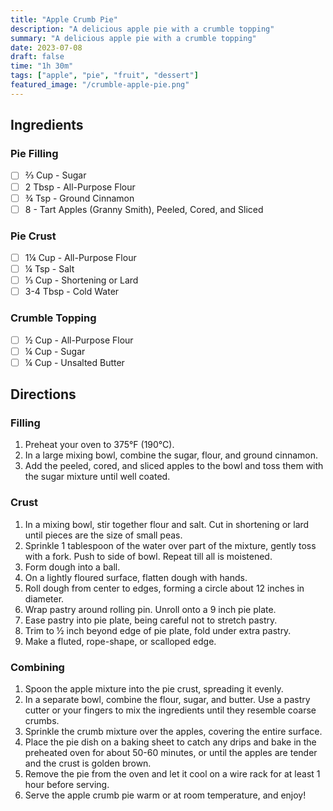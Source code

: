 ```yaml
---
title: "Apple Crumb Pie"
description: "A delicious apple pie with a crumble topping"
summary: "A delicious apple pie with a crumble topping"
date: 2023-07-08
draft: false
time: "1h 30m"
tags: ["apple", "pie", "fruit", "dessert"]
featured_image: "/crumble-apple-pie.png"
---
```


## Ingredients

### Pie Filling

- [ ] ⅔ Cup - Sugar
- [ ] 2 Tbsp - All-Purpose Flour
- [ ] ¾ Tsp - Ground Cinnamon
- [ ] 8 - Tart Apples (Granny Smith), Peeled, Cored, and Sliced

### Pie Crust

- [ ] 1¼ Cup - All-Purpose Flour
- [ ] ¼ Tsp - Salt
- [ ] ⅓ Cup - Shortening or Lard
- [ ] 3-4 Tbsp - Cold Water

### Crumble Topping

- [ ] ½ Cup - All-Purpose Flour
- [ ] ¼ Cup - Sugar
- [ ] ¼ Cup - Unsalted Butter

## Directions

### Filling

1. Preheat your oven to 375°F (190°C).
2. In a large mixing bowl, combine the sugar, flour, and ground cinnamon.
3. Add the peeled, cored, and sliced apples to the bowl and toss them with the sugar mixture until well coated.

### Crust

1. In a mixing bowl, stir together flour and salt. Cut in shortening or lard until pieces are the size of small peas.
2. Sprinkle 1 tablespoon of the water over part of the mixture, gently toss with a fork. Push to side of bowl. Repeat till all is moistened.
3. Form dough into a ball.
4. On a lightly floured surface, flatten dough with hands.
5. Roll dough from center to edges, forming a circle about 12 inches in diameter.
6. Wrap pastry around rolling pin. Unroll onto a 9 inch pie plate.
7. Ease pastry into pie plate, being careful not to stretch pastry.
8. Trim to ½ inch beyond edge of pie plate, fold under extra pastry.
9. Make a fluted, rope-shape, or scalloped edge.

### Combining

1. Spoon the apple mixture into the pie crust, spreading it evenly.
2. In a separate bowl, combine the flour, sugar, and butter. Use a pastry cutter or your fingers to mix the ingredients until they resemble coarse crumbs.
3. Sprinkle the crumb mixture over the apples, covering the entire surface.
4. Place the pie dish on a baking sheet to catch any drips and bake in the preheated oven for about 50-60 minutes, or until the apples are tender and the crust is golden brown.
5. Remove the pie from the oven and let it cool on a wire rack for at least 1 hour before serving.
6. Serve the apple crumb pie warm or at room temperature, and enjoy!
